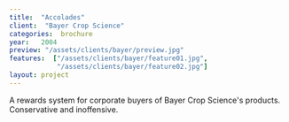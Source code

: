 ```yaml
---
title:  "Accolades"
client:  "Bayer Crop Science"
categories:  brochure
year:   2004
preview: "/assets/clients/bayer/preview.jpg"
features:  ["/assets/clients/bayer/feature01.jpg",
            "/assets/clients/bayer/feature02.jpg"]
layout: project
---
```


A rewards system for corporate buyers of Bayer Crop Science's products. Conservative and inoffensive.
